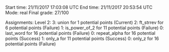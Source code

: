 Start time: 21/11/2017 17:03:08 UTC
End time: 21/11/2017 20:53:54 UTC
Mode: real
Final grade: 27/100

Assignments:
  Level 2:
    3: union for 1 potential points (Current)
    2: ft_strrev for 6 potential points (Failure)
    1: is_power_of_2 for 11 potential points (Failure)
    0: last_word for 16 potential points (Failure)
    0: repeat_alpha for 16 potential points (Success)
    1: only_a for 11 potential points (Success)
    0: only_z for 16 potential points (Failure)
